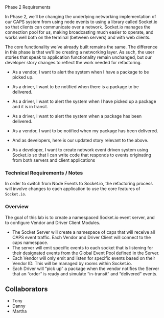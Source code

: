 Phase 2 Requirements

In Phase 2, we’ll be changing the underlying networking implementation of our CAPS system from using node events to using a library called Socket.io so that clients can communicate over a network. Socket.io manages the connection pool for us, making broadcasting much easier to operate, and works well both on the terminal (between servers) and with web clients.

The core functionality we’ve already built remains the same. The difference in this phase is that we’ll be creating a networking layer. As such, the user stories that speak to application functionality remain unchanged, but our developer story changes to reflect the work needed for refactoring.

- As a vendor, I want to alert the system when I have a package to be picked up.
- As a driver, I want to be notified when there is a package to be delivered.
- As a driver, I want to alert the system when I have picked up a package and it is in transit.
- As a driver, I want to alert the system when a package has been delivered.
- As a vendor, I want to be notified when my package has been delivered.
- And as developers, here is our updated story relevant to the above.

- As a developer, I want to create network event driven system using Socket.io so that I can write code that responds to events originating from both servers and client applications

### Technical Requirements / Notes

In order to switch from Node Events to Socket.io, the refactoring process will involve changes to each application to use the core features of `Socket.io`.

### Overview

The goal of this lab is to create a namespaced Socket.io event server, and to configure Vendor and Driver Client Modules.

- The Socket Server will create a namespace of caps that will receive all CAPS event traffic.
Each Vendor and Driver Client will connect to the caps namespace.
- The server will emit specific events to each socket that is listening for their designated events from the Global Event Pool defined in the Server.
- Each Vendor will only emit and listen for specific events based on their Vendor ID. This will be managed by rooms within Socket.io.
- Each Driver will “pick up” a package when the vendor notifies the Server that an “order” is ready and simulate “in-transit” and “delivered” events.

## Collaborators

- Tony
- Danny
- Martha

